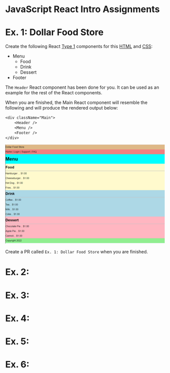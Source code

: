 # JavaScript React Intro Assignments

# Ex. 1: Dollar Food Store
Create the following React [Type 1](https://gitlab.com/mburolla/javascript-react-starter/-/blob/main/component-types.md) components for this [HTML](./src/TODO/index.html) and [CSS](./src/TODO/style.css):

- Menu
    - Food
    - Drink
    - Dessert
- Footer

The `Header` React component has been done for you.  It can be used as an example for the rest of the React components.

When you are finished, the Main React component will resemble the following and will produce the rendered output below:

```
<div className="Main">
    <Header />
    <Menu />
    <Footer />
</div>
```

![](./docs/ex1.png)

Create a PR called `Ex. 1: Dollar Food Store` when you are finished.

# Ex. 2:

# Ex. 3:

# Ex. 4:

# Ex. 5:

# Ex. 6:
